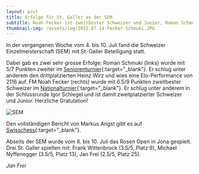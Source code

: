 ```yaml
---
layout: post
title: Erfolge für St. Galler an der SEM
subtitle: Noah Fecker ist zweitbester Schweizer und Junior, Roman Schmuki zweitbester Senior
thumbnail-img: /assets/img/2022-07-14-Fecker-Schmuki.JPG
---
```


In der vergangenen Woche vom 4. bis 10. Juli fand die Schweizer Einzelmeisterschaft (SEM) mit St. Galler Beteiligung statt.

Dabei gab es zwei sehr grosse Erfolge: Roman Schmuki (links) wurde mit 5/7 Punkten zweiter im [Seniorenturnier](https://chess-results.com/tnr632654.aspx?lan=1&art=1&rd=7&flag=30){:target="\_blank"}. Er schlug unter anderem den drittplatzierten Heinz Wirz und wies eine Elo-Performance von 2116 auf. FM Noah Fecker (rechts) wurde mit 6.5/9 Punkten zweitbester Schweizer im [Nationalturnier](https://chess-results.com/tnr632650.aspx?lan=1&art=1&rd=9&flag=30){:target="\_blank"}. Er schlug unter anderem in der Schlussrunde Igor Schlegel und ist damit zweitplatzierter Schweizer und Junior. Herzliche Gratulation!

![SEM](/assets/img/2022-07-14-Fecker-Schmuki.JPG)

Den vollständigen Bericht von Markus Angst gibt es auf [Swisschess](https://www.swisschess.ch/news-112/sem-in-samnaun-schweizer-meister-titel-fuer-im-fabian-baenziger-herren-und-junioren-wim-lena-georgescu-damen-und-bruno-zuelle-se.html){:target="\_blank"}.

Abseits der SEM wurde vom 8. bis 10. Juli das Rosen Open in Jona gespielt. Drei St. Galler spielten mit: Frank Wittenbrock (3.5/5, Platz 9), Michael Nyffenegger (3.5/5, Platz 13), Jan Frei (2.5/5, Platz 25).

_Jan Frei_